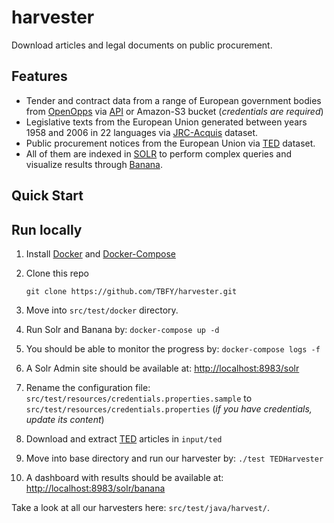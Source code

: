 # harvester

Download articles and legal documents on public procurement.

## Features
- Tender and contract data from a range of European government bodies from [OpenOpps](https://openopps.com) via [API](http://theybuyforyou.eu/openopps-api/) or Amazon-S3 bucket (*credentials are required*)
- Legislative texts from the European Union generated between years 1958 and 2006 in 22 languages via [JRC-Acquis](https://ec.europa.eu/jrc/en/language-technologies/jrc-acquis) dataset.
- Public procurement notices from the European Union via [TED](https://ted.europa.eu/) dataset.
- All of them are indexed in [SOLR](http://lucene.apache.org/solr/) to perform complex queries and visualize results through [Banana](https://github.com/lucidworks/banana).

## Quick Start

## Run locally
1. Install [Docker](https://docs.docker.com/install/) and [Docker-Compose](https://docs.docker.com/compose/install/) 
1. Clone this repo

	```
	git clone https://github.com/TBFY/harvester.git
	```
1. Move into `src/test/docker` directory.
1. Run Solr and Banana by: `docker-compose up -d`
1. You should be able to monitor the progress by: `docker-compose logs -f`
1. A Solr Admin site should be available at: [http://localhost:8983/solr](http://localhost:8983/solr)
1. Rename the configuration file: `src/test/resources/credentials.properties.sample` to `src/test/resources/credentials.properties` (*if you have credentials, update its content*) 
1. Download and extract [TED](ftp://ted.europa.eu/daily-packages/2019/02/) articles in `input/ted`
1. Move into base directory and run our harvester by: `./test TEDHarvester`
1. A dashboard with results should be available at: [http://localhost:8983/solr/banana](http://localhost:8983/solr/banana)


Take a look at all our harvesters here:  `src/test/java/harvest/`. 

